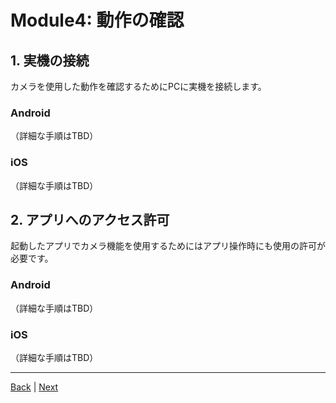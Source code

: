 # Module4: 動作の確認

## 1. 実機の接続

カメラを使用した動作を確認するためにPCに実機を接続します。

### Android

（詳細な手順はTBD）

### iOS

（詳細な手順はTBD）

## 2. アプリへのアクセス許可

起動したアプリでカメラ機能を使用するためにはアプリ操作時にも使用の許可が必要です。

### Android

（詳細な手順はTBD）

### iOS

（詳細な手順はTBD）

---
[Back](module3.md) | [Next](module5.md)
